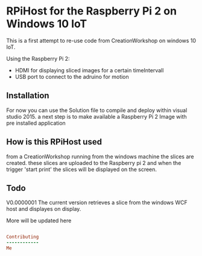 RPiHost for the Raspberry Pi 2 on Windows 10 IoT
=============
This is a first attempt to re-use code from CreationWorkshop on windows 10 IoT.

Using the Raspberry Pi 2:
- HDMI for displaying sliced images for a certain timeIntervall 
- USB port to connect to the adruino for motion


Installation
-----------
For now you can use the Solution file to compile and deploy within visual studio 2015.
a next step is to make available a Raspberry Pi 2 Image with pre installed application

How is this RPiHost used
-----
from a CreationWorkshop running from the windows machine the slices are created.
these slices are uploaded to the Raspberry pi 2 and when the trigger 'start print' the slices will be displayed on the screen.

Todo
-----
V0.0000001
The current version retrieves a slice from the windows WCF host and displayes on display.

More will be updated here

```ruby

Contributing
------------
Me
